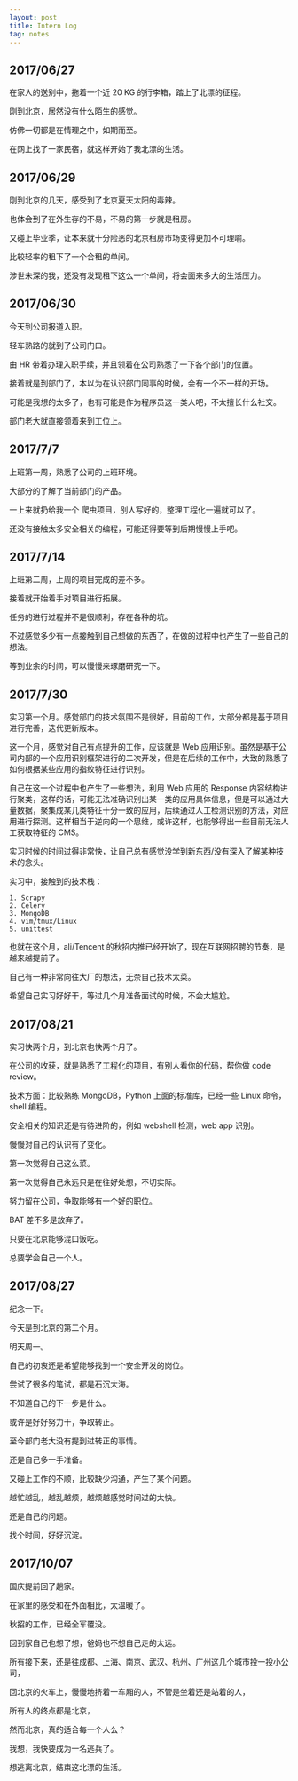 ```yaml
---
layout: post
title: Intern Log
tag: notes
---
```



## 2017/06/27 

在家人的送别中，拖着一个近 20 KG 的行李箱，踏上了北漂的征程。

刚到北京，居然没有什么陌生的感觉。

仿佛一切都是在情理之中，如期而至。

在网上找了一家民宿，就这样开始了我北漂的生活。

## 2017/06/29

刚到北京的几天，感受到了北京夏天太阳的毒辣。

也体会到了在外生存的不易，不易的第一步就是租房。

又碰上毕业季，让本来就十分险恶的北京租房市场变得更加不可理喻。

比较轻率的租下了一个合租的单间。

涉世未深的我，还没有发现租下这么一个单间，将会面来多大的生活压力。

## 2017/06/30

今天到公司报道入职。

轻车熟路的就到了公司门口。

由 HR 带着办理入职手续，并且领着在公司熟悉了一下各个部门的位置。

接着就是到部门了，本以为在认识部门同事的时候，会有一个不一样的开场。

可能是我想的太多了，也有可能是作为程序员这一类人吧，不太擅长什么社交。

部门老大就直接领着来到工位上。

## 2017/7/7

上班第一周，熟悉了公司的上班环境。

大部分的了解了当前部门的产品。

一上来就扔给我一个 爬虫项目，别人写好的，整理工程化一遍就可以了。

还没有接触太多安全相关的编程，可能还得要等到后期慢慢上手吧。

## 2017/7/14

上班第二周，上周的项目完成的差不多。

接着就开始着手对项目进行拓展。

任务的进行过程并不是很顺利，存在各种的坑。

不过感觉多少有一点接触到自己想做的东西了，在做的过程中也产生了一些自己的想法。

等到业余的时间，可以慢慢来琢磨研究一下。


## 2017/7/30

实习第一个月。感觉部门的技术氛围不是很好，目前的工作，大部分都是基于项目进行完善，迭代更新版本。

这一个月，感觉对自己有点提升的工作，应该就是 Web 应用识别。虽然是基于公司内部的一个应用识别框架进行的二次开发，但是在后续的工作中，大致的熟悉了如何根据某些应用的指纹特征进行识别。

自己在这一个过程中也产生了一些想法，利用 Web 应用的 Response 内容结构进行聚类，这样的话，可能无法准确识别出某一类的应用具体信息，但是可以通过大量数据，聚集成某几类特征十分一致的应用，后续通过人工检测识别的方法，对应用进行探测。这样相当于逆向的一个思维，或许这样，也能够得出一些目前无法人工获取特征的 CMS。

实习时候的时间过得非常快，让自己总有感觉没学到新东西/没有深入了解某种技术的念头。

实习中，接触到的技术栈：

	1. Scrapy
	2. Celery
	3. MongoDB
	4. vim/tmux/Linux
	5. unittest

也就在这个月，ali/Tencent 的秋招内推已经开始了，现在互联网招聘的节奏，是越来越提前了。

自己有一种非常向往大厂的想法，无奈自己技术太菜。

希望自己实习好好干，等过几个月准备面试的时候，不会太尴尬。

## 2017/08/21

实习快两个月，到北京也快两个月了。

在公司的收获，就是熟悉了工程化的项目，有别人看你的代码，帮你做 code review。

技术方面：比较熟练 MongoDB，Python 上面的标准库，已经一些 Linux 命令，shell 编程。

安全相关的知识还是有待进阶的，例如 webshell 检测，web app 识别。

慢慢对自己的认识有了变化。

第一次觉得自己这么菜。

第一次觉得自己永远只是在往好处想，不切实际。

努力留在公司，争取能够有一个好的职位。

BAT 差不多是放弃了。

只要在北京能够混口饭吃。

总要学会自己一个人。


## 2017/08/27

纪念一下。

今天是到北京的第二个月。

明天周一。

自己的初衷还是希望能够找到一个安全开发的岗位。

尝试了很多的笔试，都是石沉大海。

不知道自己的下一步是什么。

或许是好好努力干，争取转正。

至今部门老大没有提到过转正的事情。

还是自己多一手准备。

又碰上工作的不顺，比较缺少沟通，产生了某个问题。

越忙越乱，越乱越烦，越烦越感觉时间过的太快。

还是自己的问题。

找个时间，好好沉淀。

## 2017/10/07

国庆提前回了趟家。

在家里的感受和在外面相比，太温暖了。

秋招的工作，已经全军覆没。

回到家自己也想了想，爸妈也不想自己走的太远。

所有接下来，还是往成都、上海、南京、武汉、杭州、广州这几个城市投一投小公司，

回北京的火车上，慢慢地挤着一车厢的人，不管是坐着还是站着的人，

所有人的终点都是北京，

然而北京，真的适合每一个人么？

我想，我快要成为一名逃兵了。

想逃离北京，结束这北漂的生活。

